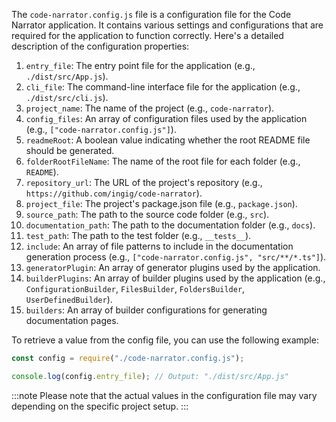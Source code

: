The `code-narrator.config.js` file is a configuration file for the Code Narrator application. It contains various settings and configurations that are required for the application to function correctly. Here's a detailed description of the configuration properties:

1. `entry_file`: The entry point file for the application (e.g., `./dist/src/App.js`).
2. `cli_file`: The command-line interface file for the application (e.g., `./dist/src/cli.js`).
3. `project_name`: The name of the project (e.g., `code-narrator`).
4. `config_files`: An array of configuration files used by the application (e.g., `["code-narrator.config.js"]`).
5. `readmeRoot`: A boolean value indicating whether the root README file should be generated.
6. `folderRootFileName`: The name of the root file for each folder (e.g., `README`).
7. `repository_url`: The URL of the project's repository (e.g., `https://github.com/ingig/code-narrator`).
8. `project_file`: The project's package.json file (e.g., `package.json`).
9. `source_path`: The path to the source code folder (e.g., `src`).
10. `documentation_path`: The path to the documentation folder (e.g., `docs`).
11. `test_path`: The path to the test folder (e.g., `__tests__`).
12. `include`: An array of file patterns to include in the documentation generation process (e.g., `["code-narrator.config.js", "src/**/*.ts"]`).
13. `generatorPlugin`: An array of generator plugins used by the application.
14. `builderPlugins`: An array of builder plugins used by the application (e.g., `ConfigurationBuilder`, `FilesBuilder`, `FoldersBuilder`, `UserDefinedBuilder`).
15. `builders`: An array of builder configurations for generating documentation pages.

To retrieve a value from the config file, you can use the following example:

```javascript
const config = require("./code-narrator.config.js");

console.log(config.entry_file); // Output: "./dist/src/App.js"
```

:::note
Please note that the actual values in the configuration file may vary depending on the specific project setup.
:::